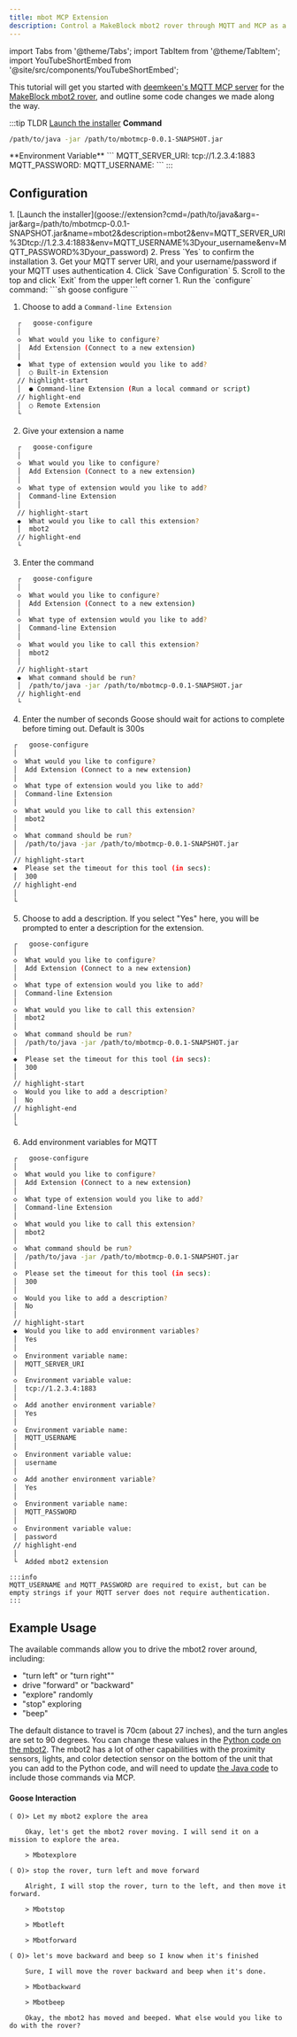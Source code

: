 ```yaml
---
title: mbot MCP Extension
description: Control a MakeBlock mbot2 rover through MQTT and MCP as a Goose Extension
---
```


import Tabs from '@theme/Tabs';
import TabItem from '@theme/TabItem';
import YouTubeShortEmbed from '@site/src/components/YouTubeShortEmbed';

<YouTubeShortEmbed videoUrl="https://www.youtube.com/embed/QKg2Q6YCzdw" />

This tutorial will get you started with [deemkeen's MQTT MCP server](https://github.com/deemkeen/mbotmcp) for the [MakeBlock mbot2 rover](https://www.makeblock.com/products/buy-mbot2), and outline some code changes we made along the way.

:::tip TLDR
<Tabs groupId="interface">
  <TabItem value="ui" label="Goose Desktop" default>
  [Launch the installer](goose://extension?cmd=/path/to/java&arg=-jar&arg=/path/to/mbotmcp-0.0.1-SNAPSHOT.jar&name=mbot2&description=mbot2&env=MQTT_SERVER_URI%3Dtcp://1.2.3.4:1883&env=MQTT_USERNAME%3Dyour_username&env=MQTT_PASSWORD%3Dyour_password)
  </TabItem>
  <TabItem value="cli" label="Goose CLI">
  **Command**
  ```sh
  /path/to/java -jar /path/to/mbotmcp-0.0.1-SNAPSHOT.jar
  ```
  </TabItem>
</Tabs>
  **Environment Variable**
  ```
  MQTT_SERVER_URI: tcp://1.2.3.4:1883
  MQTT_PASSWORD: <string or blank>
  MQTT_USERNAME: <string or blank>
  ```
:::

## Configuration

<Tabs groupId="interface">
  <TabItem value="ui" label="Goose Desktop" default>
  1. [Launch the installer](goose://extension?cmd=/path/to/java&arg=-jar&arg=/path/to/mbotmcp-0.0.1-SNAPSHOT.jar&name=mbot2&description=mbot2&env=MQTT_SERVER_URI%3Dtcp://1.2.3.4:1883&env=MQTT_USERNAME%3Dyour_username&env=MQTT_PASSWORD%3Dyour_password)
  2. Press `Yes` to confirm the installation
  3. Get your MQTT server URI, and your username/password if your MQTT uses authentication
  4. Click `Save Configuration`
  5. Scroll to the top and click `Exit` from the upper left corner
  </TabItem>
  <TabItem value="cli" label="Goose CLI">
  1. Run the `configure` command:
  ```sh
  goose configure
  ```

  1. Choose to add a `Command-line Extension`
  ```sh
    ┌   goose-configure 
    │
    ◇  What would you like to configure?
    │  Add Extension (Connect to a new extension) 
    │
    ◆  What type of extension would you like to add?
    │  ○ Built-in Extension 
    // highlight-start    
    │  ● Command-line Extension (Run a local command or script)
    // highlight-end    
    │  ○ Remote Extension 
    └ 
  ```

  2. Give your extension a name
  ```sh
    ┌   goose-configure 
    │
    ◇  What would you like to configure?
    │  Add Extension (Connect to a new extension) 
    │
    ◇  What type of extension would you like to add?
    │  Command-line Extension 
    │
    // highlight-start
    ◆  What would you like to call this extension?
    │  mbot2
    // highlight-end
    └ 
  ```

  3. Enter the command
  ```sh
    ┌   goose-configure 
    │
    ◇  What would you like to configure?
    │  Add Extension (Connect to a new extension) 
    │
    ◇  What type of extension would you like to add?
    │  Command-line Extension 
    │
    ◇  What would you like to call this extension?
    │  mbot2
    │
    // highlight-start
    ◆  What command should be run?
    │  /path/to/java -jar /path/to/mbotmcp-0.0.1-SNAPSHOT.jar
    // highlight-end
    └ 
  ```  

  4. Enter the number of seconds Goose should wait for actions to complete before timing out. Default is 300s
   ```sh
    ┌   goose-configure 
    │
    ◇  What would you like to configure?
    │  Add Extension (Connect to a new extension) 
    │
    ◇  What type of extension would you like to add?
    │  Command-line Extension 
    │
    ◇  What would you like to call this extension?
    │  mbot2
    │
    ◇  What command should be run?
    │  /path/to/java -jar /path/to/mbotmcp-0.0.1-SNAPSHOT.jar
    │
    // highlight-start
    ◆  Please set the timeout for this tool (in secs):
    │  300
    // highlight-end
    │
    └ 
  ```  

  5. Choose to add a description. If you select "Yes" here, you will be prompted to enter a description for the extension.
   ```sh
    ┌   goose-configure 
    │
    ◇  What would you like to configure?
    │  Add Extension (Connect to a new extension) 
    │
    ◇  What type of extension would you like to add?
    │  Command-line Extension 
    │
    ◇  What would you like to call this extension?
    │  mbot2
    │
    ◇  What command should be run?
    │  /path/to/java -jar /path/to/mbotmcp-0.0.1-SNAPSHOT.jar
    │
    ◆  Please set the timeout for this tool (in secs):
    │  300
    │
    // highlight-start
    ◇  Would you like to add a description?
    │  No
    // highlight-end
    │
    └ 
  ```  

  6. Add environment variables for MQTT
   ```sh
    ┌   goose-configure 
    │
    ◇  What would you like to configure?
    │  Add Extension (Connect to a new extension) 
    │
    ◇  What type of extension would you like to add?
    │  Command-line Extension 
    │
    ◇  What would you like to call this extension?
    │  mbot2
    │
    ◇  What command should be run?
    │  /path/to/java -jar /path/to/mbotmcp-0.0.1-SNAPSHOT.jar
    │
    ◇  Please set the timeout for this tool (in secs):
    │  300
    │
    ◇  Would you like to add a description?
    │  No
    │
    // highlight-start
    ◆  Would you like to add environment variables?
    │  Yes 
    │
    ◇  Environment variable name:
    │  MQTT_SERVER_URI
    │
    ◇  Environment variable value:
    │  tcp://1.2.3.4:1883
    │
    ◇  Add another environment variable?
    │  Yes
    │
    ◇  Environment variable name:
    │  MQTT_USERNAME
    │
    ◇  Environment variable value:
    │  username
    │
    ◇  Add another environment variable?
    │  Yes
    │
    ◇  Environment variable name:
    │  MQTT_PASSWORD
    │
    ◇  Environment variable value:
    │  password
    // highlight-end
    │
    └  Added mbot2 extension
  ```  
    :::info 
    MQTT_USERNAME and MQTT_PASSWORD are required to exist, but can be empty strings if your MQTT server does not require authentication.
    :::

  </TabItem>
</Tabs>


## Example Usage

The available commands allow you to drive the mbot2 rover around, including:

- "turn left" or "turn right""
- drive "forward" or "backward"
- "explore" randomly
- "stop" exploring
- "beep"

The default distance to travel is 70cm (about 27 inches), and the turn angles are set to 90 degrees. You can change these values in the [Python code on the mbot2](https://github.com/deemkeen/mbotmcp/blob/main/assets/mbot-mqtt.py). The mbot2 has a lot of other capabilities with the proximity sensors, lights, and color detection sensor on the bottom of the unit that you can add to the Python code, and will need to update [the Java code](https://github.com/deemkeen/mbotmcp/blob/main/src/main/java/de/emkeen/mbotmcp/service/BotService.java) to include those commands via MCP.

#### Goose Interaction

```
( O)> Let my mbot2 explore the area

    Okay, let's get the mbot2 rover moving. I will send it on a mission to explore the area.

    > Mbotexplore

( O)> stop the rover, turn left and move forward

    Alright, I will stop the rover, turn to the left, and then move it forward.

    > Mbotstop

    > Mbotleft

    > Mbotforward

( O)> let's move backward and beep so I know when it's finished

    Sure, I will move the rover backward and beep when it's done.

    > Mbotbackward

    > Mbotbeep

    Okay, the mbot2 has moved and beeped. What else would you like to do with the rover?

```
